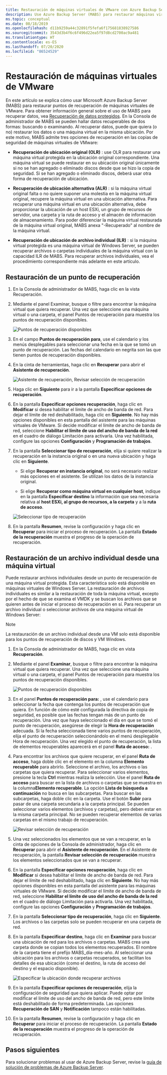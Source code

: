 ```yaml
---
title: Restauración de máquinas virtuales de VMware con Azure Backup Server
description: Use Azure Backup Server (MABS) para restaurar máquinas virtuales de VMware que se ejecutan en un servidor de VMWare vCenter y ESXi.
ms.topic: conceptual
ms.date: 08/18/2019
ms.openlocfilehash: d11b9259a44c32891f5fefa6f175681838927586
ms.sourcegitcommit: 3543d3b4f6c6f496d22ea5f97d8cd2700ac9a481
ms.translationtype: HT
ms.contentlocale: es-ES
ms.lasthandoff: 07/20/2020
ms.locfileid: "86524529"
---
```

# <a name="restore-vmware-virtual-machines"></a>Restauración de máquinas virtuales de VMware

En este artículo se explica cómo usar Microsoft Azure Backup Server (MABS) para restaurar puntos de recuperación de máquinas virtuales de VMware. Para obtener información general sobre el uso de MABS para recuperar datos, vea [Recuperación de datos protegidos](./backup-azure-alternate-dpm-server.md). En la Consola de administrador de MABS se pueden hallar datos recuperables de dos formas: buscando o examinando. Al recuperar datos, puede que quiera (o no) restaurar los datos o una máquina virtual en la misma ubicación. Por este motivo, MABS admite tres opciones de recuperación en las copias de seguridad de máquinas virtuales de VMware:

* **Recuperación de ubicación original (OLR)** : use OLR para restaurar una máquina virtual protegida en la ubicación original correspondiente. Una máquina virtual se puede restaurar en su ubicación original únicamente si no se han agregado o eliminado discos desde que se hizo la copia de seguridad. Si se han agregado o eliminado discos, deberá usar otra forma de recuperación de ubicación.

* **Recuperación de ubicación alternativa (ALR)** : si la máquina virtual original falta o no quiere suponer una molestia en la máquina virtual original, recupere la máquina virtual en una ubicación alternativa. Para recuperar una máquina virtual en una ubicación alternativa, debe proporcionar la ubicación de un host ESXi, un grupo de recursos de servidor, una carpeta y la ruta de acceso y el almacén de información de almacenamiento. Para poder diferenciar la máquina virtual restaurada de la máquina virtual original, MABS anexa "-Recuperado" al nombre de la máquina virtual.

* **Recuperación de ubicación de archivo individual (ILR)** : si la máquina virtual protegida es una máquina virtual de Windows Server, se pueden recuperar archivos o carpetas individuales de la máquina virtual con la capacidad ILR de MABS. Para recuperar archivos individuales, vea el procedimiento correspondiente más adelante en este artículo.

## <a name="restore-a-recovery-point"></a>Restauración de un punto de recuperación

1. En la Consola de administrador de MABS, haga clic en la vista Recuperación.

2. Mediante el panel Examinar, busque o filtre para encontrar la máquina virtual que quiera recuperar. Una vez que seleccione una máquina virtual o una carpeta, el panel Puntos de recuperación para muestra los puntos de recuperación disponibles.

    ![Puntos de recuperación disponibles](./media/restore-azure-backup-server-vmware/recovery-points.png)

3. En el campo **Puntos de recuperación para**, use el calendario y los menús desplegables para seleccionar una fecha en la que se tomó un punto de recuperación. Las fechas del calendario en negrita son las que tienen puntos de recuperación disponibles.

4. En la cinta de herramientas, haga clic en **Recuperar** para abrir el **Asistente de recuperación**.

    ![Asistente de recuperación, Revisar selección de recuperación](./media/restore-azure-backup-server-vmware/recovery-wizard.png)

5. Haga clic en **Siguiente** para ir a la pantalla **Especificar opciones de recuperación**.

6. En la pantalla **Especificar opciones recuperación**, haga clic en **Modificar** si desea habilitar el límite de ancho de banda de red. Para dejar el límite de red deshabilitado, haga clic en **Siguiente**. No hay más opciones disponibles en esta pantalla del asistente para las máquinas virtuales de VMware. Si decide modificar el límite de ancho de banda de red, seleccione **Habilitar el límite de uso del ancho de banda de la red** en el cuadro de diálogo Limitación para activarla. Una vez habilitada, configure las opciones **Configuración** y **Programación de trabajos**.

7. En la pantalla **Seleccionar tipo de recuperación**, elija si quiere realizar la recuperación en la instancia original o en una nueva ubicación y haga clic en **Siguiente**.

     * Si elige **Recuperar en instancia original**, no será necesario realizar más opciones en el asistente. Se utilizan los datos de la instancia original.

     * Si elige **Recuperar como máquina virtual en cualquier host**, indique en la pantalla **Especificar destino** la información que sea necesaria relativa al **host ESXi, al grupo de recursos, a la carpeta** y a la **ruta de acceso**.

      ![Seleccionar tipo de recuperación](./media/restore-azure-backup-server-vmware/recovery-type.png)

8. En la pantalla **Resumen**, revise la configuración y haga clic en **Recuperar** para iniciar el proceso de recuperación. La pantalla **Estado de la recuperación** muestra el progreso de la operación de recuperación.

## <a name="restore-an-individual-file-from-a-vm"></a>Restauración de un archivo individual desde una máquina virtual

Puede restaurar archivos individuales desde un punto de recuperación de una máquina virtual protegida. Esta característica solo está disponible en máquinas virtuales de Windows Server. La restauración de archivos individuales es similar a la restauración de toda la máquina virtual, excepto por el hecho de que se examina el VMDK y se buscan los archivos que se quieren antes de iniciar el proceso de recuperación en sí. Para recuperar un archivo individual o seleccionar archivos de una máquina virtual de Windows Server:

>[!NOTE]
>La restauración de un archivo individual desde una VM solo está disponible para los puntos de recuperación de discos y VM Windows.

1. En la Consola de administrador de MABS, haga clic en vista **Recuperación**.

2. Mediante el panel **Examinar**, busque o filtre para encontrar la máquina virtual que quiera recuperar. Una vez que seleccione una máquina virtual o una carpeta, el panel Puntos de recuperación para muestra los puntos de recuperación disponibles.

    ![Puntos de recuperación disponibles](./media/restore-azure-backup-server-vmware/vmware-rp-disk.png)

3. En el panel **Puntos de recuperación para:** , use el calendario para seleccionar la fecha que contenga los puntos de recuperación que quiera. En función de cómo esté configurada la directiva de copia de seguridad, es posible que las fechas tengan más de un punto de recuperación. Una vez que haya seleccionado el día en que se tomó el punto de recuperación, asegúrese de elegir la **Hora de recuperación** adecuada. Si la fecha seleccionada tiene varios puntos de recuperación, elija el punto de recuperación seleccionándolo en el menú desplegable Hora de recuperación. Una vez elegido el punto de recuperación, la lista de elementos recuperables aparecerá en el panel **Ruta de acceso:** .

4. Para encontrar los archivos que quiere recuperar, en el panel **Ruta de acceso**, haga doble clic en el elemento en la columna **Elemento recuperable** para abrirlo. Seleccione el archivo, los archivos o las carpetas que quiera recuperar. Para seleccionar varios elementos, presione la tecla **Ctrl** mientras realiza la selección. Use el panel **Ruta de acceso** para buscar en la lista de archivos o carpetas que se muestra en la columna**Elemento recuperable**. La opción **Lista de búsqueda a continuación** no busca en las subcarpetas. Para buscar en las subcarpetas, haga doble clic en la carpeta. Use el botón **Subir** para pasar de una carpeta secundaria a la carpeta principal. Se pueden seleccionar varios elementos (archivos y carpetas), pero deben estar en la misma carpeta principal. No se pueden recuperar elementos de varias carpetas en el mismo trabajo de recuperación.

    ![Revisar selección de recuperación](./media/restore-azure-backup-server-vmware/vmware-rp-disk-ilr-2.png)

5. Una vez seleccionados los elementos que se van a recuperar, en la cinta de opciones de la Consola de administrador, haga clic en **Recuperar** para abrir el **Asistente de recuperación**. En el Asistente de recuperación, la pantalla **Revisar selección de recuperación** muestra los elementos seleccionados que se van a recuperar.

6. En la pantalla **Especificar opciones recuperación**, haga clic en **Modificar** si desea habilitar el límite de ancho de banda de red. Para dejar el límite de red deshabilitado, haga clic en **Siguiente**. No hay más opciones disponibles en esta pantalla del asistente para las máquinas virtuales de VMware. Si decide modificar el límite de ancho de banda de red, seleccione **Habilitar el límite de uso del ancho de banda de la red** en el cuadro de diálogo Limitación para activarla. Una vez habilitada, configure las opciones **Configuración** y **Programación de trabajos**.
7. En la pantalla **Seleccionar tipo de recuperación**, haga clic en **Siguiente**. Los archivos o las carpetas solo se pueden recuperar en una carpeta de red.
8. En la pantalla **Especificar destino**, haga clic en **Examinar** para buscar una ubicación de red para los archivos o carpetas. MABS crea una carpeta donde se copian todos los elementos recuperados. El nombre de la carpeta tiene el prefijo MABS_día-mes-año. Al seleccionar una ubicación para los archivos o carpetas recuperados, se facilitan los detalles de esa ubicación (como el destino, la ruta de acceso del destino y el espacio disponible).

    ![Especificar la ubicación donde recuperar archivos](./media/restore-azure-backup-server-vmware/specify-destination.png)

9. En la pantalla **Especificar opciones de recuperación**, elija la configuración de seguridad que quiera aplicar. Puede optar por modificar el límite de uso del ancho de banda de red, pero este límite está deshabilitado de forma predeterminada. Las opciones **Recuperación de SAN** y **Notificación** tampoco están habilitadas.
10. En la pantalla **Resumen**, revise la configuración y haga clic en **Recuperar** para iniciar el proceso de recuperación. La pantalla **Estado de la recuperación** muestra el progreso de la operación de recuperación.

## <a name="next-steps"></a>Pasos siguientes

Para solucionar problemas al usar de Azure Backup Server, revise la [guía de solución de problemas de Azure Backup Server](./backup-azure-mabs-troubleshoot.md).
